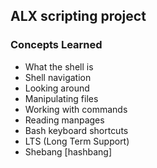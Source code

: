 ## ALX scripting project
### Concepts Learned
* What the shell is
* Shell navigation
* Looking around
* Manipulating files
* Working with commands
* Reading manpages
* Bash keyboard shortcuts
* LTS (Long Term Support)
* Shebang [hashbang]

